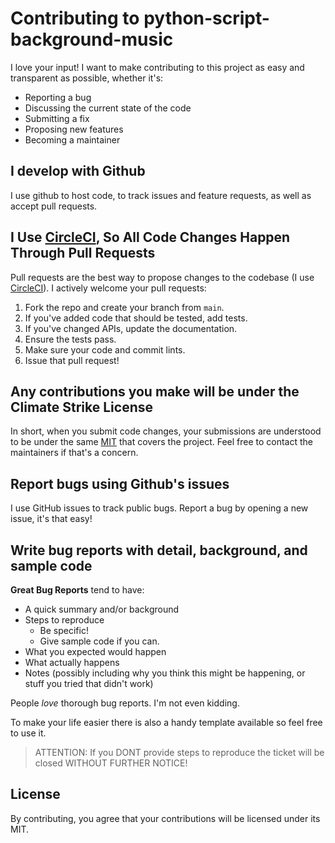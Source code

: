 # Contributing to python-script-background-music
I love your input! I want to make contributing to this project as easy and transparent as possible, whether it's:

- Reporting a bug
- Discussing the current state of the code
- Submitting a fix
- Proposing new features
- Becoming a maintainer

## I develop with Github
I use github to host code, to track issues and feature requests, as well as accept pull requests.

## I Use [CircleCI](https://circleci.com/product/), So All Code Changes Happen Through Pull Requests
Pull requests are the best way to propose changes to the codebase (I use [CircleCI](https://circleci.com/product/)). I actively welcome your pull requests:

1. Fork the repo and create your branch from `main`.
2. If you've added code that should be tested, add tests.
3. If you've changed APIs, update the documentation.
4. Ensure the tests pass.
5. Make sure your code and commit lints.
6. Issue that pull request!

## Any contributions you make will be under the Climate Strike License
In short, when you submit code changes, your submissions are understood to be under the same [MIT](https://github.com/timo-reymann/python-script-background-music/blob/main/LICENSE) that covers the project. Feel free to contact the maintainers if that's a concern.

## Report bugs using Github's issues
I use GitHub issues to track public bugs. Report a bug by opening a new issue, it's that easy!

## Write bug reports with detail, background, and sample code

**Great Bug Reports** tend to have:

- A quick summary and/or background
- Steps to reproduce
    - Be specific!
    - Give sample code if you can.
- What you expected would happen
- What actually happens
- Notes (possibly including why you think this might be happening, or stuff you tried that didn't work)

People *love* thorough bug reports. I'm not even kidding.

To make your life easier there is also a handy template available so feel free to use it.

> ATTENTION: If you DONT provide steps to reproduce the ticket will be closed WITHOUT FURTHER NOTICE!

## License
By contributing, you agree that your contributions will be licensed under its MIT.

